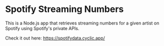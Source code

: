 # Spotify Streaming Numbers

This is a Node.js app that retrieves streaming numbers for a given artist on Spotify using Spotify's private APIs. 

Check it out here: https://spotifydata.cyclic.app/